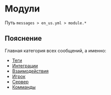 # Модули
Путь `messages > en_us.yml > module.*`

## Пояснение
Главная категория всех сообщений, а именно:
- [Теги](/ru/messages/en_us/module/tag/)
- [Интеграции](/ru/messages/en_us/module/integration/)
- [Взаимодействия](/ru/messages/en_us/module/interaction/)
- [Игрок](/ru/messages/en_us/module/player/)
- [Сервер](/ru/messages/en_us/module/server/)
- [Комманды](/ru/messages/en_us/module/command/)